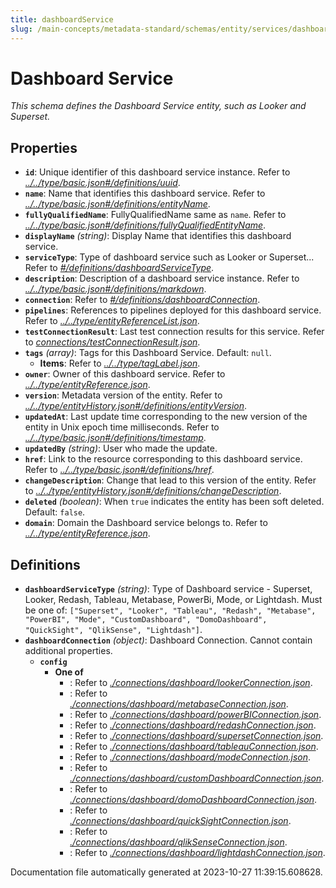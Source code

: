 ```yaml
---
title: dashboardService
slug: /main-concepts/metadata-standard/schemas/entity/services/dashboardservice
---
```


# Dashboard Service

*This schema defines the Dashboard Service entity, such as Looker and Superset.*

## Properties

- **`id`**: Unique identifier of this dashboard service instance. Refer to *[../../type/basic.json#/definitions/uuid](#/../type/basic.json#/definitions/uuid)*.
- **`name`**: Name that identifies this dashboard service. Refer to *[../../type/basic.json#/definitions/entityName](#/../type/basic.json#/definitions/entityName)*.
- **`fullyQualifiedName`**: FullyQualifiedName same as `name`. Refer to *[../../type/basic.json#/definitions/fullyQualifiedEntityName](#/../type/basic.json#/definitions/fullyQualifiedEntityName)*.
- **`displayName`** *(string)*: Display Name that identifies this dashboard service.
- **`serviceType`**: Type of dashboard service such as Looker or Superset... Refer to *[#/definitions/dashboardServiceType](#definitions/dashboardServiceType)*.
- **`description`**: Description of a dashboard service instance. Refer to *[../../type/basic.json#/definitions/markdown](#/../type/basic.json#/definitions/markdown)*.
- **`connection`**: Refer to *[#/definitions/dashboardConnection](#definitions/dashboardConnection)*.
- **`pipelines`**: References to pipelines deployed for this dashboard service. Refer to *[../../type/entityReferenceList.json](#/../type/entityReferenceList.json)*.
- **`testConnectionResult`**: Last test connection results for this service. Refer to *[connections/testConnectionResult.json](#nnections/testConnectionResult.json)*.
- **`tags`** *(array)*: Tags for this Dashboard Service. Default: `null`.
  - **Items**: Refer to *[../../type/tagLabel.json](#/../type/tagLabel.json)*.
- **`owner`**: Owner of this dashboard service. Refer to *[../../type/entityReference.json](#/../type/entityReference.json)*.
- **`version`**: Metadata version of the entity. Refer to *[../../type/entityHistory.json#/definitions/entityVersion](#/../type/entityHistory.json#/definitions/entityVersion)*.
- **`updatedAt`**: Last update time corresponding to the new version of the entity in Unix epoch time milliseconds. Refer to *[../../type/basic.json#/definitions/timestamp](#/../type/basic.json#/definitions/timestamp)*.
- **`updatedBy`** *(string)*: User who made the update.
- **`href`**: Link to the resource corresponding to this dashboard service. Refer to *[../../type/basic.json#/definitions/href](#/../type/basic.json#/definitions/href)*.
- **`changeDescription`**: Change that lead to this version of the entity. Refer to *[../../type/entityHistory.json#/definitions/changeDescription](#/../type/entityHistory.json#/definitions/changeDescription)*.
- **`deleted`** *(boolean)*: When `true` indicates the entity has been soft deleted. Default: `false`.
- **`domain`**: Domain the Dashboard service belongs to. Refer to *[../../type/entityReference.json](#/../type/entityReference.json)*.
## Definitions

- <a id="definitions/dashboardServiceType"></a>**`dashboardServiceType`** *(string)*: Type of Dashboard service - Superset, Looker, Redash, Tableau, Metabase, PowerBi, Mode, or Lightdash. Must be one of: `["Superset", "Looker", "Tableau", "Redash", "Metabase", "PowerBI", "Mode", "CustomDashboard", "DomoDashboard", "QuickSight", "QlikSense", "Lightdash"]`.
- <a id="definitions/dashboardConnection"></a>**`dashboardConnection`** *(object)*: Dashboard Connection. Cannot contain additional properties.
  - **`config`**
    - **One of**
      - : Refer to *[./connections/dashboard/lookerConnection.json](#connections/dashboard/lookerConnection.json)*.
      - : Refer to *[./connections/dashboard/metabaseConnection.json](#connections/dashboard/metabaseConnection.json)*.
      - : Refer to *[./connections/dashboard/powerBIConnection.json](#connections/dashboard/powerBIConnection.json)*.
      - : Refer to *[./connections/dashboard/redashConnection.json](#connections/dashboard/redashConnection.json)*.
      - : Refer to *[./connections/dashboard/supersetConnection.json](#connections/dashboard/supersetConnection.json)*.
      - : Refer to *[./connections/dashboard/tableauConnection.json](#connections/dashboard/tableauConnection.json)*.
      - : Refer to *[./connections/dashboard/modeConnection.json](#connections/dashboard/modeConnection.json)*.
      - : Refer to *[./connections/dashboard/customDashboardConnection.json](#connections/dashboard/customDashboardConnection.json)*.
      - : Refer to *[./connections/dashboard/domoDashboardConnection.json](#connections/dashboard/domoDashboardConnection.json)*.
      - : Refer to *[./connections/dashboard/quickSightConnection.json](#connections/dashboard/quickSightConnection.json)*.
      - : Refer to *[./connections/dashboard/qlikSenseConnection.json](#connections/dashboard/qlikSenseConnection.json)*.
      - : Refer to *[./connections/dashboard/lightdashConnection.json](#connections/dashboard/lightdashConnection.json)*.


Documentation file automatically generated at 2023-10-27 11:39:15.608628.
